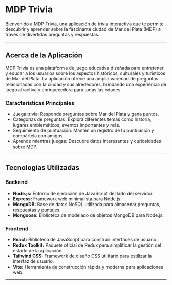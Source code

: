 # MDP Trivia

Bienvenido a MDP Trivia, una aplicación de trivia interactiva que te permite descubrir y aprender sobre la fascinante ciudad de Mar del Plata (MDP) a través de divertidas preguntas y respuestas.

---

## Acerca de la Aplicación

MDP Trivia es una plataforma de juego educativa diseñada para entretener y educar a los usuarios sobre los aspectos históricos, culturales y turísticos de Mar del Plata. La aplicación ofrece una amplia variedad de preguntas relacionadas con la ciudad y sus alrededores, brindando una experiencia de juego atractiva y enriquecedora para todas las edades.

### Características Principales

- Juega trivia: Responde preguntas sobre Mar del Plata y gana puntos.
- Categorías de preguntas: Explora diferentes temas como historia, lugares emblemáticos, eventos importantes y más.
- Seguimiento de puntuación: Mantén un registro de tu puntuación y compártela con amigos.
- Aprende mientras juegas: Descubre datos interesantes y curiosidades sobre MDP.

---

## Tecnologías Utilizadas

### Backend

- **Node.js:** Entorno de ejecución de JavaScript del lado del servidor.
- **Express:** Framework web minimalista para Node.js.
- **MongoDB:** Base de datos NoSQL utilizada para almacenar preguntas, respuestas y puntajes.
- **Mongoose:** Biblioteca de modelado de objetos MongoDB para Node.js.

### Frontend

- **React:** Biblioteca de JavaScript para construir interfaces de usuario.
- **Redux Toolkit:** Paquete oficial de Redux para simplificar la gestión del estado de la aplicación.
- **Tailwind CSS:** Framework de diseño CSS utilitario para estilizar la interfaz de usuario.
- **Vite:** Herramienta de construcción rápida y moderna para aplicaciones web.

---



